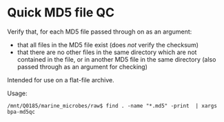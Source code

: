 # Quick MD5 file QC

Verify that, for each MD5 file passed through on as an argument:

 - that all files in the MD5 file exist (does *not* verify the checksum)
 - that there are no other files in the same directory which are not contained in the file, or in another MD5 file in the same directory (also passed through as an argument for checking)

Intended for use on a flat-file archive.

Usage:

```
/mnt/Q0185/marine_microbes/raw$ find . -name "*.md5" -print  | xargs bpa-md5qc
```


